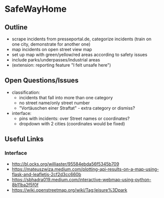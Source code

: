 # SafeWayHome
## Outline
- scrape incidents from presseportal.de, categorize incidents (train on one city, demonstrate for another one)
- map incidents on open street view map
- set up map with green/yellow/red areas according to safety issues
- include parks/underpasses/industrial areas
- (extension: reporting feature "I felt unsafe here")

## Open Questions/Issues
- classification: 
  - incidents that fall into more than one category
  - no street name/only street number
  - "Vortäuschen einer Straftat" - extra category or dismiss?
- interface:
  - pins with incidents: over Street names or coordinates?
  - dropdown with 2 cities (coordinates would be fixed)

## Useful Links
### Interface
- http://bl.ocks.org/williaster/95584ebda56f5345b709
- https://mateuszwiza.medium.com/plotting-api-results-on-a-map-using-flask-and-leafletjs-2cf2d3cc660b
- https://sbhadra019.medium.com/interactive-webmap-using-python-8b11ba2f5f0f
- https://wiki.openstreetmap.org/wiki/Tag:leisure%3Dpark
